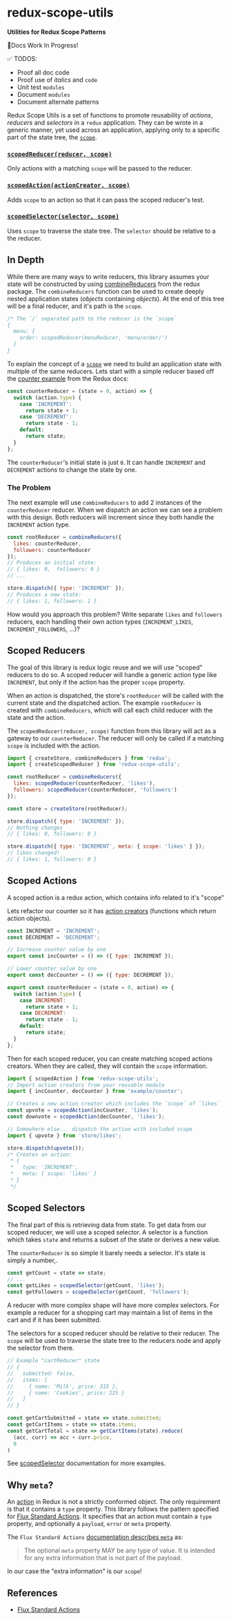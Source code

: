 # redux-scope-utils

**Utilities for Redux Scope Patterns**

👷‍Docs Work In Progress!

✅ TODOS:

- Proof all doc code
- Proof use of _italics_ and `code`
- Unit test `modules`
- Document `modules`
- Document alternate patterns

Redux Scope Utils is a set of functions to promote reusability of _actions_, _reducers_ and _selectors_ in a `redux` application. They can be wrote in a generic manner, yet used across an application, applying only to a specific part of the state tree, the [`scope`](docs/scope.md).

### [`scopedReducer(reducer, scope)`](docs/createScopedReducer.md)

Only actions with a matching `scope` will be passed to the reducer.

### [`scopedAction(actionCreator, scope)`](docs/createScopedAction.md)

Adds `scope` to an action so that it can pass the scoped reducer's test.

### [`scopedSelector(selector, scope)`](docs/createScopedSelector.md)

Uses `scope` to traverse the state tree. The `selector` should be relative to a the reducer.

## In Depth

While there are many ways to write reducers, this library assumes your state will
be constructed by using [combineReducers](https://redux.js.org/api/combinereducers) from the redux package. The `combineReducers` function can be used to create deeply nested application states (_objects_ containing _objects_). At the end of this tree will be a final reducer, and it's path is the `scope`.

```js
/* The `/` separated path to the reducer is the `scope`
{
  menu: {
    order: scopedReducer(menuReducer, 'menu/order/')
  }
}
```

To explain the concept of a [`scope`](docs/scope.md) we need to build an application state with multiple of the same reducers. Lets start with a simple reducer based off the [counter example](https://redux.js.org/introduction/getting-started#basic-example) from the Redux docs:

```js
const counterReducer = (state = 0, action) => {
  switch (action.type) {
    case 'INCREMENT':
      return state + 1;
    case 'DECREMENT':
      return state - 1;
    default:
      return state;
  }
};
```

The `counterReducer`'s initial state is just `0`. It can handle `INCREMENT` and `DECREMENT` actions to change the state by one.

### The Problem

The next example will use `combineReducers` to add 2 instances of the `counterReducer` reducer. When we dispatch an action we can see a problem with this design. Both reducers will increment since they both handle the `INCREMENT` action type.

```js
const rootReducer = combineReducers({
  likes: counterReducer,
  followers: counterReducer
});
// Produces an initial state:
// { likes: 0,  followers: 0 }
// ...

store.dispatch({ type: 'INCREMENT' });
// Produces a new state:
// { likes: 1, followers: 1 }
```

How would you approach this problem? Write separate `likes` and `followers` reducers, each handling their own action types (`INCREMENT_LIKES`, `INCREMENT_FOLLOWERS`, ...)?

## Scoped Reducers

The goal of this library is redux logic reuse and we will use "scoped" reducers to do so. A scoped reducer will handle a generic action type like `INCREMENT`, but only if the action has the proper `scope` property.

When an action is dispatched, the store's `rootReducer` will be called with the current state and the dispatched action. The example `rootReducer` is created with `combineReducers`, which will call each child reducer with the state and the action.

The `scopedReducer(reducer, scope)` function from this library will act as a gateway to our `counterReducer`. The reducer will only be called if a matching `scope` is included with the action.

```js
import { createStore, combineReducers } from 'redux';
import { createScopedReducer } from 'redux-scope-utils';

const rootReducer = combineReducers({
  likes: scopedReducer(counterReducer, 'likes'),
  followers: scopedReducer(counterReducer, 'followers')
});

const store = createStore(rootReducer);

store.dispatch({ type: 'INCREMENT' });
// Nothing changes
// { likes: 0, followers: 0 }

store.dispatch({ type: 'INCREMENT', meta: { scope: 'likes' } });
// likes changed!
// { likes: 1, followers: 0 }
```

## Scoped Actions

A scoped action is a redux action, which contains info related to it's "scope"

Lets refactor our counter so it has [action creators](https://redux.js.org/basics/actions#action-creators) (functions which return action objects).

```js
const INCREMENT = 'INCREMENT';
const DECREMENT = 'DECREMENT';

// Increase counter value by one
export const incCounter = () => ({ type: INCREMENT });

// Lower counter value by one
export const decCounter = () => ({ type: DECREMENT });

export const counterReducer = (state = 0, action) => {
  switch (action.type) {
    case INCREMENT:
      return state + 1;
    case DECREMENT:
      return state - 1;
    default:
      return state;
  }
};
```

Then for each scoped reducer, you can create matching scoped actions creators. When they are called, they will contain the `scope` information.

```js
import { scopedAction } from 'redux-scope-utils';
// Import action creators from your reusable module
import { incCounter, decCounter } from 'example/counter';

// Creates a new action creator which includes the `scope` of `likes`
const upvote = scopedAction(incCounter, 'likes');
const downvote = scopedAction(decCounter, 'likes');

// Somewhere else... dispatch the action with included scope
import { upvote } from 'store/likes';

store.dispatch(upvote());
/* Creates an action:
 * {
 *   type: 'INCREMENT',
 *   meta: { scope: 'likes' }
 * }
 */
```

## Scoped Selectors


The final part of this is retrieving data from state. To get data from our scoped reducer, we will use a scoped selector. A selector is a function which takes `state` and returns a subset of the state or derives a new value.

The `counterReducer` is so simple it barely needs a selector. It's state is simply a number,.

```js
const getCount = state => state;
// ...
const getLikes = scopedSelector(getCount, 'likes');
const getFollowers = scopedSelector(getCount, 'followers');
```

A reducer with more complex shape will have more complex selectors. For example a 
reducer for a shopping cart may maintain a list of items in the cart and if it has been submitted.

The selectors for a scoped reducer should be relative to their reducer. The
`scope` will be used to traverse the state tree to the reducers node and apply
the selector from there. 

```js
// Example "cartReducer" state
// {
//   submitted: false,
//   items: [
//     { name: 'Milk', price: 315 },
//     { name: 'Cookies', price: 225 }
//   ]
// }

const getCartSubmitted = state => state.submitted;
const getCartItems = state => state.items;
const getCartTotal = state => getCartItems(state).reduce(
  (acc, curr) => acc + curr.price,
  0
)
```



See [scopedSelector](docs/scopedSelector.md) documentation for more examples.

## Why `meta`?

An [action](https://redux.js.org/basics/actions) in Redux is not a strictly conformed object. The only requirement is that it contains a `type` property. This library follows the pattern specified for [Flux Standard Actions](https://github.com/redux-utilities/flux-standard-action). It specifies that an action must contain a `type` property, and optionally a `payload`, `error` or `meta` property.

The `Flux Standard Actions` [documentation describes `meta`](https://github.com/redux-utilities/flux-standard-action#meta) as:

> The optional `meta` property MAY be any type of value. It is intended for any extra information that is not part of the payload.

In our case the "extra information" is our `scope`!


## References

- [Flux Standard Actions](https://github.com/redux-utilities/flux-standard-action)